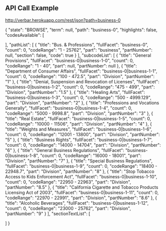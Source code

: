 API Call Example
----------------------------

http://verbar.herokuapp.com/rest/json?path=business-0




{
  "state": "BROWSE",
  "term": null,
  "path": "business-0",
  "highlights": false,
  "codesAvailable": [
    
  ],
  "pathList": [
    {
      "title": "Bus. & Professions",
      "fullFacet": "business-0",
      "count": 0,
      "codeRange": "1 - 25762",
      "part": "business",
      "partNumber": null,
      "section": false,
      "code": true
    }
  ],
  "subcodeList": [
    {
      "title": "General Provisions",
      "fullFacet": "business-0|business-1-0",
      "count": 0,
      "codeRange": "1 - 40",
      "part": null,
      "partNumber": null
    },
    {
      "title": "Department of Consumer Affairs",
      "fullFacet": "business-0|business-1-1",
      "count": 0,
      "codeRange": "100 - 472.5",
      "part": "Division",
      "partNumber": "1"
    },
    {
      "title": "Denial, Suspension and Revocation of Licenses",
      "fullFacet": "business-0|business-1-2",
      "count": 0,
      "codeRange": "475 - 499",
      "part": "Division",
      "partNumber": "1.5"
    },
    {
      "title": "Healing Arts",
      "fullFacet": "business-0|business-1-3",
      "count": 0,
      "codeRange": "500 - 4999.129",
      "part": "Division",
      "partNumber": "2"
    },
    {
      "title": "Professions and Vocations Generally",
      "fullFacet": "business-0|business-1-4",
      "count": 0,
      "codeRange": "5000 - 9998.8",
      "part": "Division",
      "partNumber": "3"
    },
    {
      "title": "Real Estate",
      "fullFacet": "business-0|business-1-5",
      "count": 0,
      "codeRange": "10000 - 11506",
      "part": "Division",
      "partNumber": "4"
    },
    {
      "title": "Weights and Measures",
      "fullFacet": "business-0|business-1-6",
      "count": 0,
      "codeRange": "12001 - 13800",
      "part": "Division",
      "partNumber": "5"
    },
    {
      "title": "Business Rights",
      "fullFacet": "business-0|business-1-7",
      "count": 0,
      "codeRange": "14000 - 14704",
      "part": "Division",
      "partNumber": "6"
    },
    {
      "title": "General Business Regulations",
      "fullFacet": "business-0|business-1-8",
      "count": 0,
      "codeRange": "16000 - 18001",
      "part": "Division",
      "partNumber": "7"
    },
    {
      "title": "Special Business Regulations",
      "fullFacet": "business-0|business-1-9",
      "count": 0,
      "codeRange": "18400 - 22948.7",
      "part": "Division",
      "partNumber": "8"
    },
    {
      "title": "Stop Tobacco Access to Kids Enforcement Act",
      "fullFacet": "business-0|business-1-10",
      "count": 0,
      "codeRange": "22950 - 22963",
      "part": "Division",
      "partNumber": "8.5"
    },
    {
      "title": "California Cigarette and Tobacco Products Licensing Act of 2003",
      "fullFacet": "business-0|business-1-11",
      "count": 0,
      "codeRange": "22970 - 22991",
      "part": "Division",
      "partNumber": "8.6"
    },
    {
      "title": "Alcoholic Beverages",
      "fullFacet": "business-0|business-1-12",
      "count": 0,
      "codeRange": "23000 - 25762",
      "part": "Division",
      "partNumber": "9"
    }
  ],
  "sectionTextList": [
    
  ]
}
